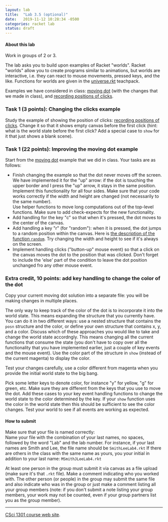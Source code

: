 ```yaml
---
layout: lab
title:  "Lab 3.5 (optional)"
date:   2019-11-12 10:28:34 -0500
categories: racket lab
status: draft
---
```


#### About this lab

Work in groups of 2 or 3.

The lab asks you to build upon examples of Racket \"worlds\". Racket
\"worlds\" allow you to create programs similar to animations, but
worlds are interactive, i.e. they can react to mouse movements, pressed
keys, and the like. Functions for worlds are given in the
[universe.rkt](http://docs.racket-lang.org/teachpack/2htdpuniverse.html)
teachpack.

Examples we have considered in class: [moving
dot](../examples/moving-dot-solution.rkt) (with the changes that we made
in class), and [recording positions of
clicks](../examples/show-clicks.rkt).

### Task 1 (3 points): Changing the clicks example

Study the example of showing the position of clicks: [recording
positions of clicks](../examples/show-clicks.rkt). Change it so that it
shows empty canvas before the first click (hint: what is the world state
before the first click? Add a special case to `show` for it that just
shows a blank scene).

### Task 1 (22 points): Improving the moving dot example

Start from the [moving dot](../examples/moving-dot-solution.rkt) example
that we did in class. Your tasks are as follows:

-   Finish changing the example so that the dot never moves off the
    screen. We have implemented it for the \"up\" arrow: if the dot is
    touching the upper border and I press the \"up\" arrow, it stays in
    the same position. Implement this functionality for all four sides.
    Make sure that your code works correctly if the width and height are
    changed (not necessarily to the same number).\
    Use helper functions to move long computations out of the top-level
    functions. Make sure to add check-expects for the new functionality.
-   Add handling for the key \"c\" so that when it\'s pressed, the dot
    moves to the center of the canvas.
-   Add handling a key \"r\" (for \"random\"): when it is pressed, the
    dot jumps to a random position within the canvas. Here is [the
    description of the function
    `random`](http://docs.racket-lang.org/htdp-langs/beginner.html#%28def._htdp-beginner._%28%28lib._lang%2Fhtdp-beginner..rkt%29._random%29%29).
    Try changing the width and height to see if it\'s always on the
    screen.
-   Implement handling clicks (\"button-up\" mouse event) so that a
    click on the canvas moves the dot to the position that was clicked.
    Don\'t forget to include the \'else\' part of the condition to leave
    the dot position unchanged fro any other mouse event.

### Extra credit, 10 points: add key handling to change the color of the dot

Copy your current moving dot solution into a separate file: you will be
making changes in multiple places.

The only way to keep track of the color of the dot is to incorporate it
into the world state. This means expanding the structure that you
currently have. You can do it in two different ways: use a nested
structure that contains the `posn` structure and the color, or define
your own structure that contains x, y, and a color. Discuss which of
these approaches you would like to take and change the world state
accordngly. This means changing all the current functions that consume
the state (you don\'t have to copy over all the functionality that you
have implemented earlier, just a couple of key events and the mouse
event). Use the color part of the structure in `show` (instead of the
current magenta) to display the color.

Test your changes carefully, use a color different from magenta when you
provide the initial world state to the big bang.

Pick some letter keys to denote color, for instance \"y\" for yellow,
\"g\" for green, etc. Make sure they are different from the keys that
you use to move the dot. Add these cases to your key event handling
functions to change the world state to the color determined by the key.
If your `show` function uses the color in the world state then this
should be sufficient to see the color changes. Test your world to see if
all events are working as expected.

#### How to submit

Make sure that your file is named correctly:\
Name your file with the combination of your last names, no spaces,
followed by the word \"Lab\" and the lab number. For instance, if your
last names are Smith and Lee, the file name should be `SmithLeeLab4.rkt`
If there are others in the class with the same name as yours, you your
initial in addition to your last name: `MSmithJLeeLab4.rkt`

At least one person in the group must submit it via canvas as a file
upload (make sure it\'s that `.rkt` file). Make a comment indicating who
you worked with. The other person (or people) in the group may submit
the same file and also indicate who was in the group or just make a
comment listing all your group members (note: if you don\'t submit a
note listing your group members, your work may not be counted, even if
your group partners list you as the group member).

------------------------------------------------------------------------

[CSci 1301 course web site](../index.html).
